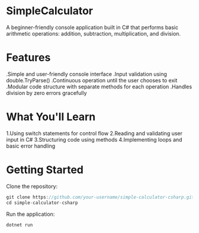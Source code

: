 # SimpleCalculator
A beginner-friendly console application built in C# that performs basic arithmetic operations: addition, subtraction, multiplication, and division.

# Features
.Simple and user-friendly console interface
.Input validation using double.TryParse()
.Continuous operation until the user chooses to exit
.Modular code structure with separate methods for each operation
.Handles division by zero errors gracefully

# What You'll Learn
1.Using switch statements for control flow
2.Reading and validating user input in C#
3.Structuring code using methods
4.Implementing loops and basic error handling

# Getting Started
Clone the repository:
```csharp
git clone https://github.com/your-username/simple-calculator-csharp.git
cd simple-calculator-csharp
```
Run the application:
```csharp
dotnet run
